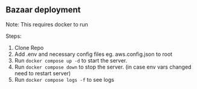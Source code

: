 ## Bazaar deployment

Note: This requires docker to run

Steps:

1. Clone Repo
2. Add .env and necessary config files eg. aws.config.json to root
3. Run `docker compose up -d` to start the server.
4. Run `docker compose down` to stop the server. (in case env vars changed need to restart server)
5. Run `docker compose logs -f` to see logs
